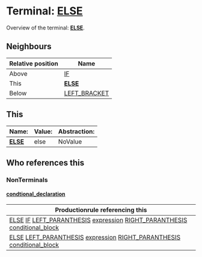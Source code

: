 # Terminal: **[ELSE](./ELSE.md)**

Overview of the terminal: **[ELSE](./ELSE.md)**.



## **Neighbours**

| Relative position | Name                                          |
| ----------------- | --------------------------------------------- |
| Above             | [IF](./IF.md) |
| This              | **[ELSE](./ELSE.md)** |
| Below             | [LEFT_BRACKET](./LEFT_BRACKET.md) |



## **This**

| Name:                                       | Value:          | Abstraction:    |
| ------------------------------------------- | --------------- | --------------- |
| **[ELSE](./ELSE.md)** | else | NoValue |



## **Who references this**

### NonTerminals


#### [condtional_declaration](./../Grammar/condtional_declaration.md)

| Productionrule referencing this                      |
| ---------------------------------------------------- |
| [ELSE](./ELSE.md) [IF](./IF.md) [LEFT_PARANTHESIS](./LEFT_PARANTHESIS.md) [expression](./../Grammar/expression.md) [RIGHT_PARANTHESIS](./RIGHT_PARANTHESIS.md) [conditional_block](./../Grammar/conditional_block.md)  |
| [ELSE](./ELSE.md) [LEFT_PARANTHESIS](./LEFT_PARANTHESIS.md) [expression](./../Grammar/expression.md) [RIGHT_PARANTHESIS](./RIGHT_PARANTHESIS.md) [conditional_block](./../Grammar/conditional_block.md)  |



